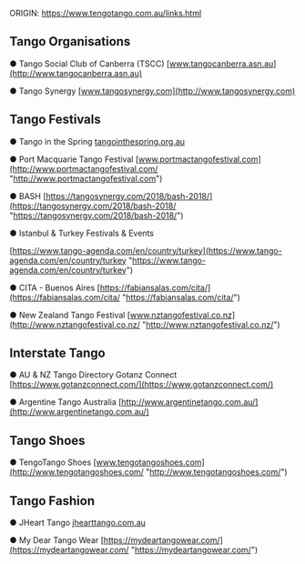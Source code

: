 ORIGIN: https://www.tengotango.com.au/links.html

## Tango Organisations

● Tango Social Club of Canberra (TSCC) [www.tangocanberra.asn.au](http://www.tangocanberra.asn.au)

● Tango Synergy [www.tangosynergy.com](http://www.tangosynergy.com)

## Tango Festivals

● Tango in the Spring [tangointhespring.org.au](http://tangointhespring.org.au/ "tangointhespring.org.au/")

● Port Macquarie Tango Festival [www.portmactangofestival.com](http://www.portmactangofestival.com/ "http://www.portmactangofestival.com")

● BASH [https://tangosynergy.com/2018/bash-2018/](https://tangosynergy.com/2018/bash-2018/ "https://tangosynergy.com/2018/bash-2018/")

● Istanbul & Turkey Festivals & Events

[https://www.tango-agenda.com/en/country/turkey](https://www.tango-agenda.com/en/country/turkey "https://www.tango-agenda.com/en/country/turkey")

● CITA - Buenos Aires [https://fabiansalas.com/cita/](https://fabiansalas.com/cita/ "https://fabiansalas.com/cita/")

● New Zealand Tango Festival [www.nztangofestival.co.nz](http://www.nztangofestival.co.nz/ "http://www.nztangofestival.co.nz/")

## Interstate Tango

● AU & NZ Tango Directory Gotanz Connect [https://www.gotanzconnect.com/](https://www.gotanzconnect.com/)

● Argentine Tango Australia [http://www.argentinetango.com.au/](http://www.argentinetango.com.au/)

## Tango Shoes

● TengoTango Shoes [www.tengotangoshoes.com](http://www.tengotangoshoes.com/ "http://www.tengotangoshoes.com/")

## Tango Fashion

● JHeart Tango [jhearttango.com.au](http://jhearttango.com.au/ "http://jhearttango.com.au/")

● My Dear Tango Wear [https://mydeartangowear.com/](https://mydeartangowear.com/ "https://mydeartangowear.com/")